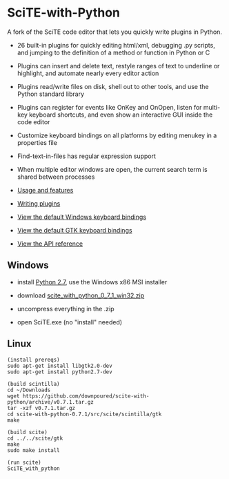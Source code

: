 # SciTE-with-Python

A fork of the SciTE code editor that lets you quickly write plugins in Python.

* 26 built-in plugins for quickly editing html/xml, debugging .py scripts, and jumping to the definition of a method or function in Python or C

* Plugins can insert and delete text, restyle ranges of text to underline or highlight, and automate nearly every editor action

* Plugins read/write files on disk, shell out to other tools, and use the Python standard library

* Plugins can register for events like OnKey and OnOpen, listen for multi-key keyboard shortcuts, and even show an interactive GUI inside the code editor
    
* Customize keyboard bindings on all platforms by editing menukey in a properties file

* Find-text-in-files has regular expression support

* When multiple editor windows are open, the current search term is shared between processes
    
* [Usage and features](https://github.com/downpoured/scite-with-python/wiki/Features)

* [Writing plugins](https://github.com/downpoured/scite-with-python/wiki/Writing-a-plugin)

* [View the default Windows keyboard bindings](https://downpoured.github.io/scite-with-python/070/html/BindingsWin32.html)

* [View the default GTK keyboard bindings](https://downpoured.github.io/scite-with-python/070/html/BindingsGTK.html)

* [View the API reference](https://github.com/downpoured/scite-with-python/wiki/Writing-a-plugin:-API)

## Windows

* install [Python 2.7](https://www.python.org/downloads/windows/), use the Windows x86 MSI installer

* download [scite_with_python_0_7_1_win32.zip](https://github.com/downpoured/scite-with-python/releases/download/v0.7.1/scite_with_python_0_7_1_win32.zip)

* uncompress everything in the .zip

* open SciTE.exe (no "install" needed)

## Linux

    (install prereqs)
    sudo apt-get install libgtk2.0-dev
    sudo apt-get install python2.7-dev
    
    (build scintilla)
    cd ~/Downloads
    wget https://github.com/downpoured/scite-with-python/archive/v0.7.1.tar.gz
    tar -xzf v0.7.1.tar.gz
    cd scite-with-python-0.7.1/src/scite/scintilla/gtk
    make
    
    (build scite)
    cd ../../scite/gtk
    make
    sudo make install

    (run scite)
    SciTE_with_python

